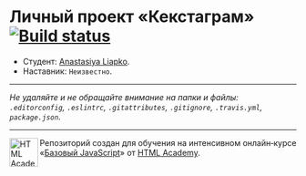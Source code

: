 # Личный проект «Кекстаграм» [![Build status][travis-image]][travis-url]

* Студент: [Anastasiya Liapko](https://up.htmlacademy.ru/javascript/10/user/165541).
* Наставник: `Неизвестно`.

---

_Не удаляйте и не обращайте внимание на папки и файлы:_<br>
_`.editorconfig`, `.eslintrc`, `.gitattributes`, `.gitignore`, `.travis.yml`, `package.json`._

---

<a href="https://htmlacademy.ru/intensive/javascript"><img align="left" width="50" height="50" title="HTML Academy" src="https://up.htmlacademy.ru/static/img/intensive/javascript/logo-for-github.svg"></a>

Репозиторий создан для обучения на интенсивном онлайн‑курсе «[Базовый JavaScript](https://htmlacademy.ru/intensive/javascript)» от [HTML Academy](https://htmlacademy.ru).

[travis-image]: https://travis-ci.org/htmlacademy-javascript/165541-kekstagram.svg?branch=master
[travis-url]: https://travis-ci.org/htmlacademy-javascript/165541-kekstagram
